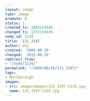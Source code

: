```yaml
---
layout: image
type: image
promote: 0
status: 1
created_ts: 1092143645
changed_ts: 1372159439
node_id: 1134
title: '131_3197'
author: anj
created: '2004-08-10'
changed: '2013-06-25'
redirect_from:
- "/node/1134/"
permalink: "/2004/08/10/131_3197/"
tags:
- Marlborough
images:
- src: image/images/131_3197-1134.jpg
  name: 131_3197-1134.jpg
---
```



